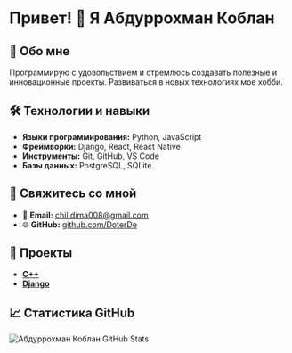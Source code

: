 # Привет! 👋 Я Абдуррохман Коблан  

## 🚀 Обо мне  
Программирую с удовольствием и стремлюсь создавать полезные и инновационные проекты. Развиваться в новых технологиях мое хобби.

## 🛠️ Технологии и навыки  
- **Языки программирования:** Python, JavaScript  
- **Фреймворки:** Django, React, React Native  
- **Инструменты:** Git, GitHub, VS Code  
- **Базы данных:** PostgreSQL, SQLite  

## 🔗 Свяжитесь со мной  
- 📧 **Email:** [chil.dima008@gmail.com](mailto:chil.dima008@gmail.com) 
- 🌐 **GitHub:** [github.com/DoterDe](https://github.com/DoterDe)  

## 🌟 Проекты  
- **[C++](https://github.com/DoterDe/Examen_cpp.git)** 
- **[Django](https://github.com/DoterDe/dj_final_exam.git)** 

## 📈 Статистика GitHub  
![Абдуррохман Коблан GitHub Stats](https://github-readme-stats.vercel.app/api?username=DoterDe&show_icons=true&theme=radical)  
